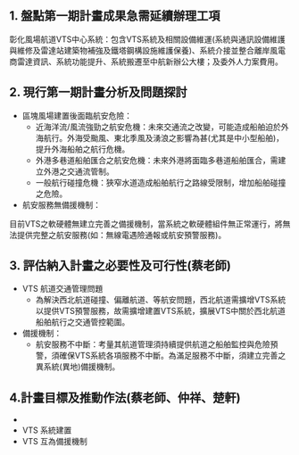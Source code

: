 ## 1. 盤點第一期計畫成果急需延續辦理工項  

彰化風場航道VTS中心系統：包含VTS系統及相關設備維運(系統與通訊設備維護與維修及雷達站建築物補強及鐵塔鋼構設施維護保養)、系統介接並整合離岸風電商雷達資訊、系統功能提升、系統搬遷至中航新辦公大樓；及委外人力案費用。

## 2. 現行第一期計畫分析及問題探討  

- 區塊風場建置後面臨航安危險：
  - 近海洋流/風流強勁之航安危機：未來交通流之改變，可能造成船舶迫於外海航行。外海受颱風、東北季風及湧浪之影響為甚(尤其是中小型船舶)，提升外海船舶之航行危機。    
  - 外港多巷道船舶匯合之航安危機：未來外港將面臨多巷道船舶匯合，需建立外港之交通流管制。  
  - 一般航行碰撞危機：狹窄水道造成船舶航行之路線受限制，增加船舶碰撞之危險。  
- 航安服務無備援機制：  

目前VTS之軟硬體無建立完善之備援機制，當系統之軟硬體組件無正常運行，將無法提供完整之航安服務(如：無線電遇險通報或航安預警服務)。

## 3. 評估納入計畫之必要性及可行性(蔡老師)

- VTS 航道交通管理問題
  - 為解決西北航道碰撞、偏離航道、等航安問題，西北航道需擴增VTS系統以提供VTS預警服務，故需擴增建置VTS系統，擴展VTS中關於西北航道船舶航行之交通管控範圍。
- 備援機制：
  - 航安服務不中斷：考量其航道管理須持續提供航道之船舶監控與危險預警，須確保VTS系統各項服務不中斷。為滿足服務不中斷，須建立完善之異系統(異地)備援機制。

## 4.計畫目標及推動作法(蔡老師、仲祥、楚軒)

- 
- VTS 系統建置
- VTS 互為備援機制
